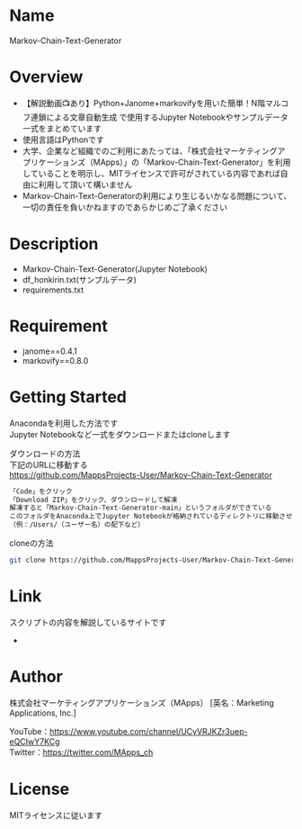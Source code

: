 
# Name

Markov-Chain-Text-Generator

# Overview

- 【解説動画📺あり】Python+Janome+markovifyを用いた簡単！N階マルコフ連鎖による文章自動生成 で使用するJupyter Notebookやサンプルデータ一式をまとめています
- 使用言語はPythonです
- 大学、企業など組織でのご利用にあたっては、「株式会社マーケティングアプリケーションズ（MApps）」の「Markov-Chain-Text-Generator」を利用していることを明示し、MITライセンスで許可がされている内容であれば自由に利用して頂いて構いません
- Markov-Chain-Text-Generatorの利用により生じるいかなる問題について、一切の責任を負いかねますのであらかじめご了承ください

# Description

- Markov-Chain-Text-Generator(Jupyter Notebook)
- df_honkirin.txt(サンプルデータ)
- requirements.txt

# Requirement

- janome==0.4.1
- markovify==0.8.0

# Getting Started

Anacondaを利用した方法です<br>
Jupyter Notebookなど一式をダウンロードまたはcloneします

ダウンロードの方法<br>
下記のURLに移動する<br>
https://github.com/MappsProjects-User/Markov-Chain-Text-Generator
```bash
「Code」をクリック
「Download ZIP」をクリック、ダウンロードして解凍
解凍すると「Markov-Chain-Text-Generator-main」というフォルダができている
このフォルダをAnaconda上でJupyter Notebookが格納されているディレクトリに移動させる
（例：/Users/（ユーザー名）の配下など）
```

cloneの方法
```bash
git clone https://github.com/MappsProjects-User/Markov-Chain-Text-Generator.git
```

# Link

スクリプトの内容を解説しているサイトです

- 

# Author

株式会社マーケティングアプリケーションズ（MApps）
[英名：Marketing Applications, Inc.]

YouTube：https://www.youtube.com/channel/UCyVRJKZr3uep-eQCIwY7KCg<br>
Twitter：https://twitter.com/MApps_ch

# License

MITライセンスに従います

